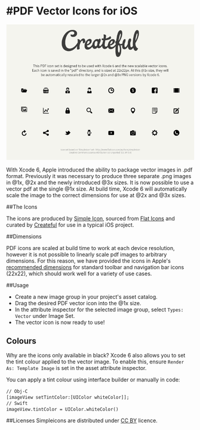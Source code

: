 #PDF Vector Icons for iOS
=========================

![pdf vector icons](pdf_icons.png)

With Xcode 6, Apple introduced the ability to package vector images in .pdf format. Previously it was necessary to produce three separate .png images in @1x, @2x and the newly introduced @3x sizes. It is now possible to use a vector pdf at the single @1x size. At build time, Xcode 6 will automatically scale the image to the correct dimensions for use at @2x and @3x sizes.

##The Icons

The icons are produced by [Simple Icon](http://www.flaticon.com/authors/simpleicon), sourced from [Flat Icons](http://www.flaticon.com) and curated by [Createful](https://www.createful.com) for use in a typical iOS project.

##Dimensions

PDF icons are scaled at build time to work at each device resolution, however it is not possible to linearly scale pdf images to arbitrary dimensions. For this reason, we have provided the icons in Apple's [recommended dimensions](https://developer.apple.com/library/IOs/documentation/UserExperience/Conceptual/MobileHIG/IconMatrix.html) for standard toolbar and navigation bar icons (22x22), which should work well for a variety of use cases.

##Usage
 - Create a new image group in your project's asset catalog. 
 - Drag the desired PDF vector icon into the @1x size. 
 - In the attribute inspector for the selected image group, select `Types: Vector` under Image Set.
 - The vector icon is now ready to use!

## Colours
Why are the icons only available in black? Xcode 6 also allows you to set the tint colour applied to the vector image. To enable this, ensure `Render As: Template Image` is set in the asset attribute inspector.

You can apply a tint colour using interface builder or manually in code:

    // Obj-C
    [imageView setTintColor:[UIColor whiteColor]];
    // Swift
    imageView.tintColor = UIColor.whiteColor()

##Licenses
Simpleicons are distributed under
[CC BY](http://creativecommons.org/licenses/by/3.0/) licence.
